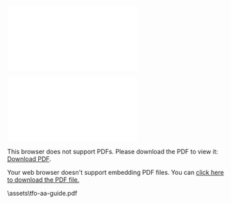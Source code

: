 ![PDF](\docs\RoleGuide\assets\tfo-aa-guide.pdf "PDF")

<object data="docs\RoleGuide\assets\tfo-aa-guide.pdf" type="application/pdf" width="1000px" height="700px">
    <embed src="docs\RoleGuide\assets\tfo-aa-guide.pdf">
        <p>This browser does not support PDFs. Please download the PDF to view it: <a href="\assets\tfo-aa-guide.pdf">Download PDF</a>.</p>
    </embed>
</object>


<object data="\assets\tfo-aa-guide.pdf" type="application/pdf" width="100%" height="600px">
  <p>Your web browser doesn't support embedding PDF files. You can <a href="\assets\tfo-aa-guide.pdf">click here to download the PDF file.</a></p>
</object>


\assets\tfo-aa-guide.pdf